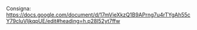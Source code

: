 Consigna: https://docs.google.com/document/d/17mVieXkzQ1B9APrng7u4rTYgAh55cY79cluVljkqpUE/edit#heading=h.p28l52yt7ffw
